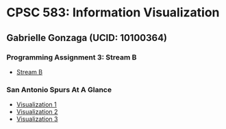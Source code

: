 # CPSC 583: Information Visualization
## Gabrielle Gonzaga (UCID: 10100364)

### Programming Assignment 3: Stream B
* [Stream B](https://gabyrgonz.github.io/pa3)


### San Antonio Spurs At A Glance

* [Visualization 1](https://gabyrgonz.github.io/visualization1)
* [Visualization 2](https://gabyrgonz.github.io/visualization2)
* [Visualization 3](https://gabyrgonz.github.io/visualization3)
